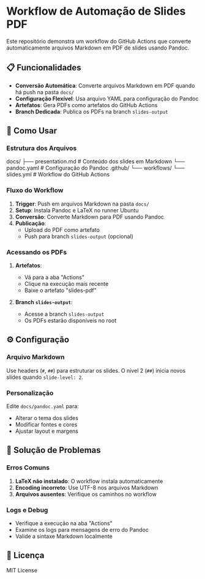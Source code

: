 # Workflow de Automação de Slides PDF

Este repositório demonstra um workflow do GitHub Actions que converte automaticamente arquivos Markdown em PDF de slides usando Pandoc.

## 📋 Funcionalidades

- **Conversão Automática**: Converte arquivos Markdown em PDF quando há push na pasta `docs/`
- **Configuração Flexível**: Usa arquivo YAML para configuração do Pandoc
- **Artefatos**: Gera PDFs como artefatos do GitHub Actions
- **Branch Dedicada**: Publica os PDFs na branch `slides-output`

## 🚀 Como Usar

### Estrutura dos Arquivos
docs/
├── presentation.md # Conteúdo dos slides em Markdown
└── pandoc.yaml # Configuração do Pandoc
.github/
└── workflows/
└── slides.yml # Workflow do GitHub Actions


### Fluxo do Workflow

1. **Trigger**: Push em arquivos Markdown na pasta `docs/`
2. **Setup**: Instala Pandoc e LaTeX no runner Ubuntu
3. **Conversão**: Converte Markdown para PDF usando Pandoc
4. **Publicação**: 
   - Upload do PDF como artefato
   - Push para branch `slides-output` (opcional)

### Acessando os PDFs

1. **Artefatos**: 
   - Vá para a aba "Actions"
   - Clique na execução mais recente
   - Baixe o artefato "slides-pdf"

2. **Branch `slides-output`**:
   - Acesse a branch `slides-output`
   - Os PDFs estarão disponíveis no root

## ⚙️ Configuração

### Arquivo Markdown

Use headers (`#`, `##`) para estruturar os slides. O nível 2 (`##`) inicia novos slides quando `slide-level: 2`.

### Personalização

Edite `docs/pandoc.yaml` para:
- Alterar o tema dos slides
- Modificar fontes e cores
- Ajustar layout e margens

## 🔧 Solução de Problemas

### Erros Comuns

1. **LaTeX não instalado**: O workflow instala automaticamente
2. **Encoding incorreto**: Use UTF-8 nos arquivos Markdown
3. **Arquivos ausentes**: Verifique os caminhos no workflow

### Logs e Debug

- Verifique a execução na aba "Actions"
- Examine os logs para mensagens de erro do Pandoc
- Valide a sintaxe Markdown localmente

## 📄 Licença

MIT License